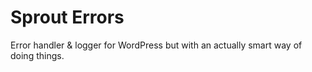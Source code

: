 # Sprout Errors
Error handler &amp; logger for WordPress but with an actually smart way of doing things.
